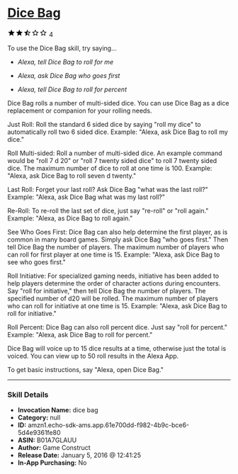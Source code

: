 # [Dice Bag](http://alexa.amazon.com/#skills/amzn1.echo-sdk-ams.app.61e700dd-f982-4b9c-bce6-5d4e9361fe80)
![2.8 stars](../../images/ic_star_black_18dp_1x.png)![2.8 stars](../../images/ic_star_black_18dp_1x.png)![2.8 stars](../../images/ic_star_half_black_18dp_1x.png)![2.8 stars](../../images/ic_star_border_black_18dp_1x.png)![2.8 stars](../../images/ic_star_border_black_18dp_1x.png) 4

To use the Dice Bag skill, try saying...

* *Alexa, tell Dice Bag to roll for me*

* *Alexa, ask Dice Bag who goes first*

* *Alexa, tell Dice Bag to roll for percent*

Dice Bag rolls a number of multi-sided dice.  You can use Dice Bag as a dice replacement or companion for your rolling needs.

Just Roll: Roll the standard 6 sided dice by saying "roll my dice" to automatically roll two 6 sided dice.  Example: "Alexa, ask Dice Bag to roll my dice."

Roll Multi-sided: Roll a number of multi-sided dice.  An example command would be "roll 7 d 20" or "roll 7 twenty sided dice" to roll 7 twenty sided dice.  The maximum number of dice to roll at one time is 100.  Example: "Alexa, ask Dice Bag to roll seven d twenty."

Last Roll: Forget your last roll?  Ask Dice Bag "what was the last roll?"  Example: "Alexa, ask Dice Bag what was my last roll?"

Re-Roll: To re-roll the last set of dice, just say "re-roll" or "roll again."  Example: "Alexa, as Dice Bag to roll again."

See Who Goes First: Dice Bag can also help determine the first player, as is common in many board games.  Simply ask Dice Bag "who goes first."  Then tell Dice Bag the number of players.  The maximum number of players who can roll for first player at one time is 15.  Example: "Alexa, ask Dice Bag to see who goes first."

Roll Initiative: For specialized gaming needs, initiative has been added to help players determine the order of character actions during encounters.  Say "roll for initiative," then tell Dice Bag the number of players.  The specified number of d20 will be rolled.  The maximum number of players who can roll for initiative at one time is 15.  Example: "Alexa, ask Dice Bag to roll for initiative."

Roll Percent: Dice Bag can also roll percent dice.  Just say "roll for percent."  Example: "Alexa, ask Dice Bag to roll for percent."

Dice Bag will voice up to 15 dice results at a time, otherwise just the total is voiced.  You can view up to 50 roll results in the Alexa App.

To get basic instructions, say "Alexa, open Dice Bag."

***

### Skill Details

* **Invocation Name:** dice bag
* **Category:** null
* **ID:** amzn1.echo-sdk-ams.app.61e700dd-f982-4b9c-bce6-5d4e9361fe80
* **ASIN:** B01A7GLAUU
* **Author:** Game Construct
* **Release Date:** January 5, 2016 @ 12:41:25
* **In-App Purchasing:** No
